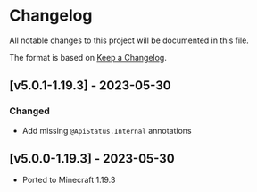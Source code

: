 # Changelog
All notable changes to this project will be documented in this file.

The format is based on [Keep a Changelog].

## [v5.0.1-1.19.3] - 2023-05-30
### Changed
- Add missing `@ApiStatus.Internal` annotations

## [v5.0.0-1.19.3] - 2023-05-30
- Ported to Minecraft 1.19.3

[Keep a Changelog]: https://keepachangelog.com/en/1.0.0/
